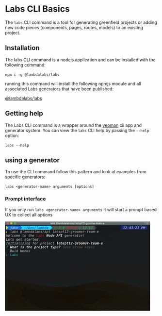 # Labs CLI Basics

The `labs` CLI command is a tool for generating greenfield projects or adding
new code pieces (components, pages, routes, models) to an existing project.

## Installation

The labs CLI command is a nodejs application and can be installed with the
following command:

`npm i -g @lambdalabs/labs`

running this command will install the following npmjs module and all associated
Labs generators that have been published:

[@lambdalabs/labs](https://www.npmjs.com/package/@lambdalabs/labs)

## Getting help

The Labs CLI command is a wrapper around the [yeoman](https://yeoman.io/learning/index.html)
cli app and generator system. You can view the `labs` CLI help by passing the
`--help` option:

`labs --help`

## using a generator

To use the CLI command follow this pattern and look at examples from specific
generators:

`labs <generator-name> arguments [options]`

### Prompt interface

If you only run `labs <generator-name> arguments` it will start a prompt based
UX to collect all options

![Labs CLI Prompt UX](../.gitbook/assets/labs-cli-spa-prompt-ux.gif)
